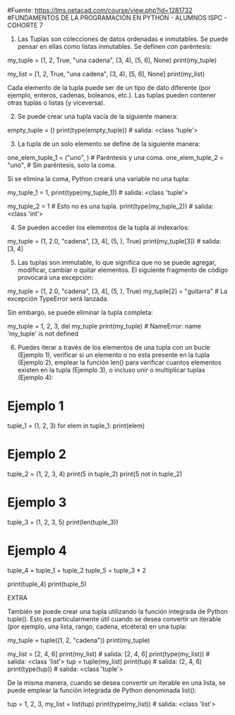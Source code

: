 #Fuente: https://lms.netacad.com/course/view.php?id=1281732 #FUNDAMENTOS DE LA PROGRAMACIÒN EN PYTHON - ALUMNOS ISPC - COHORTE 7

1. Las Tuplas son colecciones de datos ordenadas e inmutables. Se puede pensar en ellas como listas inmutables. Se definen con paréntesis:

my_tuple = (1, 2, True, "una cadena", (3, 4), [5, 6], None)
print(my_tuple)

my_list = [1, 2, True, "una cadena", (3, 4), [5, 6], None]
print(my_list)


Cada elemento de la tupla puede ser de un tipo de dato diferente (por ejemplo, enteros, cadenas, boleanos, etc.). Las tuplas pueden contener otras tuplas o listas (y viceversa).

2. Se puede crear una tupla vacía de la siguiente manera:

empty_tuple = ()
print(type(empty_tuple))    # salida: <class 'tuple'>


3. La tupla de un solo elemento se define de la siguiente manera:

one_elem_tuple_1 = ("uno", )    # Paréntesis y una coma.
one_elem_tuple_2 = "uno",       # Sin paréntesis, solo la coma.


Si se elimina la coma, Python creará una variable no una tupla:

my_tuple_1 = 1, 
print(type(my_tuple_1))    # salida: <class 'tuple'>

my_tuple_2 = 1             # Esto no es una tupla.
print(type(my_tuple_2))    # salida: <class 'int'>


4. Se pueden acceder los elementos de la tupla al indexarlos:

my_tuple = (1, 2.0, "cadena", [3, 4], (5, ), True)
print(my_tuple[3])    # salida: [3, 4]


5. Las tuplas son immutable, lo que significa que no se puede agregar, modificar, cambiar o quitar elementos. El siguiente fragmento de código provocará una excepción:

my_tuple = (1, 2.0, "cadena", [3, 4], (5, ), True)
my_tuple[2] = "guitarra"    # La excepción TypeError será lanzada.


Sin embargo, se puede eliminar la tupla completa:

my_tuple = 1, 2, 3, 
del my_tuple
print(my_tuple)    # NameError: name 'my_tuple' is not defined





6. Puedes iterar a través de los elementos de una tupla con un bucle (Ejemplo 1), verificar si un elemento o no esta presente en la tupla (Ejemplo 2), emplear la función len() para verificar cuantos elementos existen en la tupla (Ejemplo 3), o incluso unir o multiplicar tuplas (Ejemplo 4):

# Ejemplo 1
tuple_1 = (1, 2, 3)
for elem in tuple_1:
    print(elem)

# Ejemplo 2
tuple_2 = (1, 2, 3, 4)
print(5 in tuple_2)
print(5 not in tuple_2)

# Ejemplo 3
tuple_3 = (1, 2, 3, 5)
print(len(tuple_3))

# Ejemplo 4
tuple_4 = tuple_1 + tuple_2
tuple_5 = tuple_3 * 2

print(tuple_4)
print(tuple_5)


EXTRA

También se puede crear una tupla utilizando la función integrada de Python tuple(). Esto es particularmente útil cuando se desea convertir un iterable (por ejemplo, una lista, rango, cadena, etcétera) en una tupla:

my_tuple = tuple((1, 2, "cadena"))
print(my_tuple)

my_list = [2, 4, 6]
print(my_list)    # salida: [2, 4, 6]
print(type(my_list))    # salida: <class 'list'>
tup = tuple(my_list)
print(tup)    # salida: (2, 4, 6)
print(type(tup))    # salida: <class 'tuple'>


De la misma manera, cuando se desea convertir un iterable en una lista, se puede emplear la función integrada de Python denominada list():

tup = 1, 2, 3, 
my_list = list(tup)
print(type(my_list))    # salida: <class 'list'>



